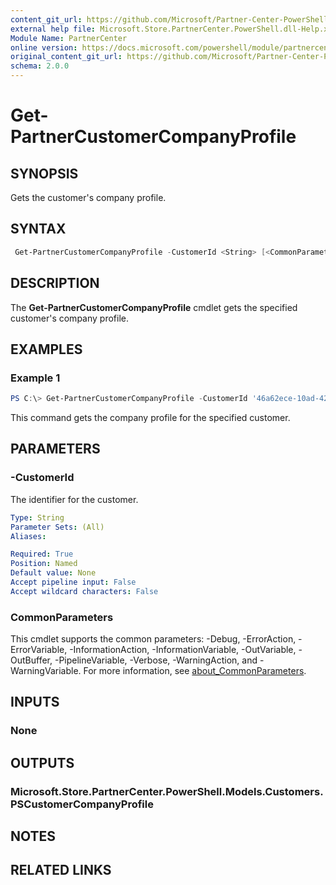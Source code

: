 ```yaml
---
content_git_url: https://github.com/Microsoft/Partner-Center-PowerShell/blob/master/docs/help/Get-PartnerCustomerCompanyProfile.md
external help file: Microsoft.Store.PartnerCenter.PowerShell.dll-Help.xml
Module Name: PartnerCenter
online version: https://docs.microsoft.com/powershell/module/partnercenter/Get-PartnerCustomerCompanyProfile
original_content_git_url: https://github.com/Microsoft/Partner-Center-PowerShell/blob/master/docs/help/Get-PartnerCustomerCompanyProfile.md
schema: 2.0.0
---
```


# Get-PartnerCustomerCompanyProfile

## SYNOPSIS
Gets the customer's company profile.

## SYNTAX

```powershell
 Get-PartnerCustomerCompanyProfile -CustomerId <String> [<CommonParameters>]
```

## DESCRIPTION
The **Get-PartnerCustomerCompanyProfile** cmdlet gets the specified customer's company profile.

## EXAMPLES

### Example 1
```powershell
PS C:\> Get-PartnerCustomerCompanyProfile -CustomerId '46a62ece-10ad-42e5-b3f1-b2ed53e6fc08'
```

This command gets the company profile for the specified customer.

## PARAMETERS

### -CustomerId
The identifier for the customer.

```yaml
Type: String
Parameter Sets: (All)
Aliases:

Required: True
Position: Named
Default value: None
Accept pipeline input: False
Accept wildcard characters: False
```

### CommonParameters
This cmdlet supports the common parameters: -Debug, -ErrorAction, -ErrorVariable, -InformationAction, -InformationVariable, -OutVariable, -OutBuffer, -PipelineVariable, -Verbose, -WarningAction, and -WarningVariable. For more information, see [about_CommonParameters](http://go.microsoft.com/fwlink/?LinkID=113216).

## INPUTS

### None

## OUTPUTS

### Microsoft.Store.PartnerCenter.PowerShell.Models.Customers.PSCustomerCompanyProfile

## NOTES

## RELATED LINKS
